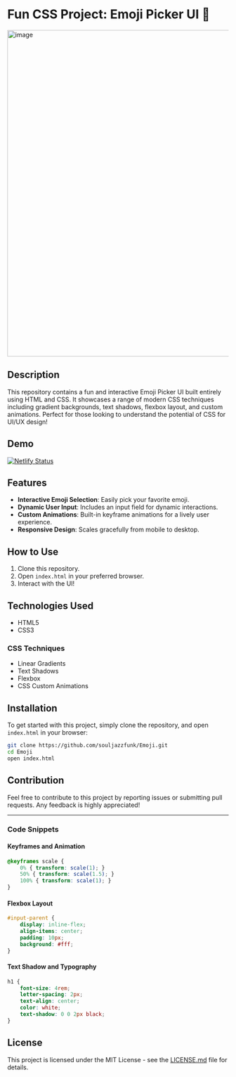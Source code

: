 # Fun CSS Project: Emoji Picker UI 🎨

<img width="743" alt="image" src="https://github.com/souljazzfunk/Emoji/assets/59495284/8172bd45-165f-4d56-bb03-ea9e1202aeb5">

## Description

This repository contains a fun and interactive Emoji Picker UI built entirely using HTML and CSS. It showcases a range of modern CSS techniques including gradient backgrounds, text shadows, flexbox layout, and custom animations. Perfect for those looking to understand the potential of CSS for UI/UX design!

## Demo

[![Netlify Status](https://api.netlify.com/api/v1/badges/a8b654fc-539c-448c-ade7-ea0ae6cdfaf7/deploy-status)](https://sjf-emoji.netlify.app/)

## Features

- **Interactive Emoji Selection**: Easily pick your favorite emoji.
- **Dynamic User Input**: Includes an input field for dynamic interactions.
- **Custom Animations**: Built-in keyframe animations for a lively user experience.
- **Responsive Design**: Scales gracefully from mobile to desktop.

## How to Use

1. Clone this repository.
2. Open `index.html` in your preferred browser.
3. Interact with the UI!

## Technologies Used

- HTML5
- CSS3

### CSS Techniques
- Linear Gradients
- Text Shadows
- Flexbox
- CSS Custom Animations

## Installation

To get started with this project, simply clone the repository, and open `index.html` in your browser:

```bash
git clone https://github.com/souljazzfunk/Emoji.git
cd Emoji
open index.html
```

## Contribution

Feel free to contribute to this project by reporting issues or submitting pull requests. Any feedback is highly appreciated!

---

### Code Snippets

#### Keyframes and Animation

```css
@keyframes scale {
    0% { transform: scale(1); }
    50% { transform: scale(1.5); }
    100% { transform: scale(1); }
}
```

#### Flexbox Layout

```css
#input-parent {
    display: inline-flex;
    align-items: center;
    padding: 10px;
    background: #fff;
}
```

#### Text Shadow and Typography

```css
h1 {
    font-size: 4rem;
    letter-spacing: 2px;
    text-align: center;
    color: white;
    text-shadow: 0 0 2px black;
}
```

## License

This project is licensed under the MIT License - see the [LICENSE.md](LICENSE.md) file for details.
